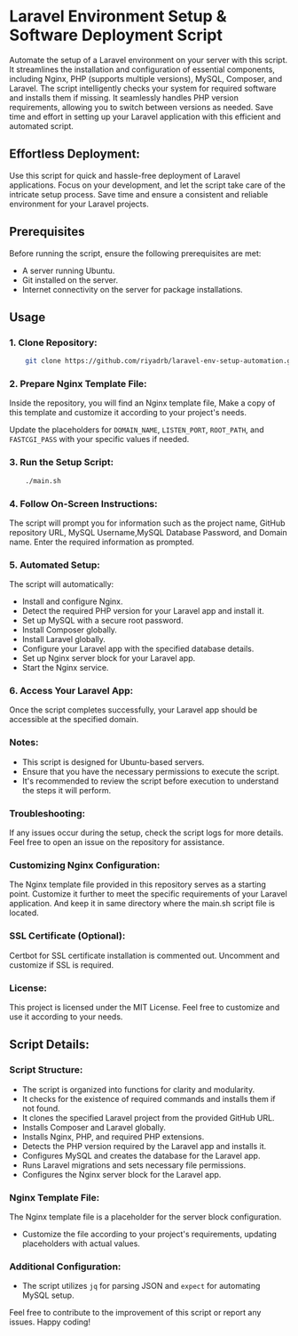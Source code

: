 # Laravel Environment Setup & Software Deployment Script
Automate the setup of a Laravel environment on your server with this script. It streamlines the installation and configuration of essential components, including Nginx, PHP (supports multiple versions), MySQL, Composer, and Laravel. The script intelligently checks your system for required software and installs them if missing. It seamlessly handles PHP version requirements, allowing you to switch between versions as needed. Save time and effort in setting up your Laravel application with this efficient and automated script.

## Effortless Deployment:
Use this script for quick and hassle-free deployment of Laravel applications. Focus on your development, and let the script take care of the intricate setup process. Save time and ensure a consistent and reliable environment for your Laravel projects.

## Prerequisites
Before running the script, ensure the following prerequisites are met:

- A server running Ubuntu.
- Git installed on the server.
- Internet connectivity on the server for package installations.


## Usage

### 1. Clone Repository:
```bash
    git clone https://github.com/riyadrb/laravel-env-setup-automation.git
```

### 2. Prepare Nginx Template File:

Inside the repository, you will find an Nginx template file, Make a copy of this template and customize it according to your project's needs.

Update the placeholders for `DOMAIN_NAME`, `LISTEN_PORT`, `ROOT_PATH`, and `FASTCGI_PASS` with your specific values if needed.

### 3. Run the Setup Script:

```bash
    ./main.sh
```
### 4. Follow On-Screen Instructions:

The script will prompt you for information such as the project name, GitHub repository URL, MySQL Username,MySQL Database Password, and Domain name. Enter the required information as prompted.

### 5. Automated Setup:

The script will automatically:

- Install and configure Nginx.
- Detect the required PHP version for your Laravel app and install it.
- Set up MySQL with a secure root password.
- Install Composer globally.
- Install Laravel globally.
- Configure your Laravel app with the specified database details.
- Set up Nginx server block for your Laravel app.
- Start the Nginx service.

### 6. Access Your Laravel App:

Once the script completes successfully, your Laravel app should be accessible at the specified domain.

### Notes:

- This script is designed for Ubuntu-based servers.
- Ensure that you have the necessary permissions to execute the script.
- It's recommended to review the script before execution to understand the steps it will perform.

### Troubleshooting:

If any issues occur during the setup, check the script logs for more details. Feel free to open an issue on the repository for assistance.

### Customizing Nginx Configuration:

The Nginx template file provided in this repository serves as a starting point. Customize it further to meet the specific requirements of your Laravel application. And keep it in same directory where the main.sh script file is located.

### SSL Certificate (Optional):
Certbot for SSL certificate installation is commented out. Uncomment and customize if SSL is required.

### License:

This project is licensed under the MIT License. Feel free to customize and use it according to your needs.

## Script Details:

### Script Structure:

- The script is organized into functions for clarity and modularity.
- It checks for the existence of required commands and installs them if not found.
- It clones the specified Laravel project from the provided GitHub URL.
- Installs Composer and Laravel globally.
- Installs Nginx, PHP, and required PHP extensions.
- Detects the PHP version required by the Laravel app and installs it.
- Configures MySQL and creates the database for the Laravel app.
- Runs Laravel migrations and sets necessary file permissions.
- Configures the Nginx server block for the Laravel app.

### Nginx Template File:

The Nginx template file is a placeholder for the server block configuration.

- Customize the file according to your project's requirements, updating placeholders with actual values.

### Additional Configuration:

- The script utilizes `jq` for parsing JSON and `expect` for automating MySQL setup.

<!-- ## Author:

- [Your Name]
- [Your Email]
- [Your GitHub] -->

Feel free to contribute to the improvement of this script or report any issues. Happy coding!

